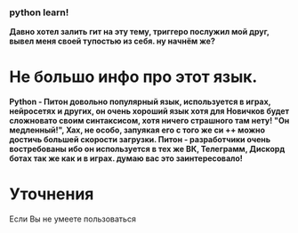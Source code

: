 ### python learn!

**Давно хотел залить гит на эту тему, триггеро
послужил мой друг, вывел меня своей тупостью из себя.
ну начнём же?**

# Не большо инфо про этот язык.
**Python - Питон довольно популярный язык,
используется в играх, нейросетях и других,
он очень хороший язык хотя для Новичков будет сложновато
своим синтаксисом, хотя ничего страшного там нету!
"Он медленный!", Хах, не особо, запуякая его с того же си ++
можно достичь большей скорости загрузки. Питон - разработчики очень востребованы
ибо он используется в тех же ВК, Телеграмм, Дискорд ботах так же как и в играх.
думаю вас это заинтересовало!**

# Уточнения
Если Вы не умеете пользоваться 
